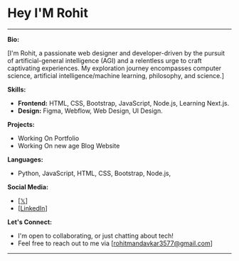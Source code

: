 # Hey I'M Rohit

<!-- ![](https://github.com/Rohit-48/Rohit-48/blob/main/Images/25.jpeg) -->

---

**Bio:**

[I'm Rohit, a passionate web designer and developer-driven by the pursuit of artificial-general intelligence (AGI) and a relentless urge to craft captivating experiences. My exploration journey encompasses computer science, artificial intelligence/machine learning, philosophy, and science.]

**Skills:**

* **Frontend:** HTML, CSS, Bootstrap, JavaScript, Node.js, Learning Next.js.
* **Design:** Figma, Webflow, Web Design, UI Design.

**Projects:**

* Working On Portfolio
* Working On new age Blog Website

**Languages:**

* Python, JavaScript, HTML, CSS, Bootstrap, Node.js,

**Social Media:**

* [[𝕏](https://twitter.com/Mr_Rohit_77)]
* [[LinkedIn](https://www.linkedin.com/in/rohit48/)] 

**Let's Connect:**

* I'm open to collaborating, or just chatting about tech!
* Feel free to reach out to me via [rohitmandavkar3577@gmail.com]

---
